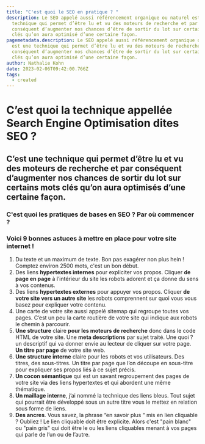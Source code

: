 ```yaml
---
title: "C'est quoi le SEO en pratique ? "
description: Le SEO appelé aussi référencement organique ou naturel est une
  technique qui permet d’être lu et vu des moteurs de recherche et par
  conséquent d’augmenter nos chances d’être de sortir du lot sur certains mots
  clés qu’on aura optimisé d’une certaine façon.
pagemetadata.description: Le SEO appelé aussi référencement organique ou naturel
  est une technique qui permet d’être lu et vu des moteurs de recherche et par
  conséquent d’augmenter nos chances d’être de sortir du lot sur certains mots
  clés qu’on aura optimisé d’une certaine façon.
author: Nathalie Kohn
date: 2023-02-06T09:42:00.766Z
tags:
  - created
---
```

# C’est quoi la technique appellée Search Engine Optimisation dites SEO ?

## C’est une technique qui permet d’être lu et vu des moteurs de recherche et par conséquent d’augmenter nos chances de sortir du lot sur certains mots clés qu’on aura optimisés d’une certaine façon.

### C'est quoi les pratiques de bases en SEO ? Par où commencer ? 

### Voici 9 bonnes astuces à mettre en place pour votre site internet !

1. Du texte et un maximum de texte. Bon pas exagérer non plus hein ! Comptez environ 2500 mots, c'est un bon début.
2. Des liens **hypertextes internes** pour expliciter vos propos. Cliquer **de** **page en page** à l’intérieur du site les robots adorent et ça donne du sens à vos contenus. 
3. Des liens **hypertextes externes** pour appuyer vos propos. Cliquer **de votre site vers un autre site** les robots comprennent sur quoi vous vous basez pour expliquer votre contenu. 
4. Une carte de votre site aussi appelé sitemap qui regroupe toutes vos pages. C’est un peu la carte routière de votre site qui indique aux robots le chemin à parcourir.
5. **Une structure** claire **pour les moteurs de recherche** donc dans le code HTML de votre site. Une **meta descriptions** par sujet traité. Une quoi ? un  descriptif qui va donner envie au lecteur de cliquer sur votre page. **Un titre par page** de votre site web.
6. **Une structure interne** claire pour les robots et vos utilisateurs. Des titres, des sous-titres. Un titre par page que l’on découpe en sous-titre pour expliquer ses propos liés à ce sujet précis. 
7. **Un cocon sémantique** qui est un savant regroupement des pages de votre site via des liens hypertextes et qui abordent une même thématique.
8. **Un maillage interne**, j’ai nommé la technique des liens bleus. Tout sujet qui pourrait être développé sous un autre titre vous le mettez en relation sous forme de liens. 
9. **Des ancres**. Vous savez, la phrase “en savoir plus “ mis en lien cliquable ? Oubliez ! Le lien cliquable doit être explicite.  Alors c'est "pain blanc" ou "pain gris" qui doit être le ou les liens cliquables menant à vos pages qui parle de l’un ou de l’autre.